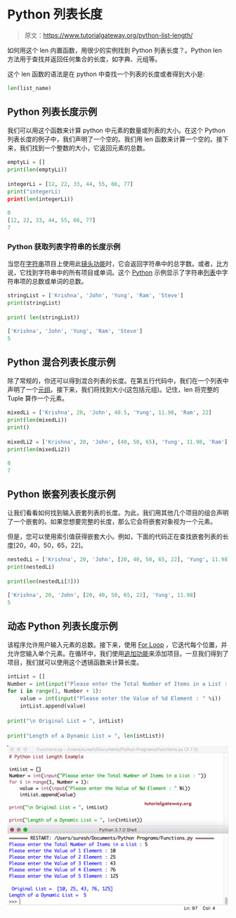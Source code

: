 # Python 列表长度

> 原文：<https://www.tutorialgateway.org/python-list-length/>

如何用这个 len 内置函数，用很少的实例找到 Python 列表长度？。Python len 方法用于查找并返回任何集合的长度，如字典、元组等。

这个 len 函数的语法是在 python 中查找一个列表的长度或者得到大小是:

```py
len(list_name)
```

## Python 列表长度示例

我们可以用这个函数来计算 python 中元素的数量或列表的大小。在这个 Python 列表长度的例子中，我们声明了一个空的。我们用 len 函数来计算一个空的。接下来，我们找到一个整数的大小，它返回元素的总数。

```py
emptyLi = []
print(len(emptyLi))

integerLi = [12, 22, 33, 44, 55, 66, 77]
print("integerLi)
print(len(integerLi))
```

```py
0
[12, 22, 33, 44, 55, 66, 77]
7
```

### Python 获取列表字符串的长度示例

当您在[字符串](https://www.tutorialgateway.org/python-string/)项目上使用此[镜头功能](https://www.tutorialgateway.org/python-len-function/)时，它会返回字符串中的总字数。或者，比方说，它找到字符串中的所有项目或单词。这个 [Python](https://www.tutorialgateway.org/python-tutorial/) 示例显示了字符串[列表](https://www.tutorialgateway.org/python-list/)中字符串项的总数或单词的总数。

```py
stringList = ['Krishna', 'John', 'Yung', 'Ram', 'Steve']
print(stringList)

print( len(stringList))
```

```py
['Krishna', 'John', 'Yung', 'Ram', 'Steve']
5
```

## Python 混合列表长度示例

除了常规的，你还可以得到混合列表的长度。在第五行代码中，我们在一个列表中声明了一个[元组](https://www.tutorialgateway.org/python-tuple/)。接下来，我们将找到大小(这包括元组)。记住，len 将完整的 Tuple 算作一个元素。

```py
mixedLi = ['Krishna', 20, 'John', 40.5, 'Yung', 11.98, 'Ram', 22]
print(len(mixedLi))
print()

mixedLi2 = ['Krishna', 20, 'John', (40, 50, 65), 'Yung', 11.98, 'Ram']
print(len(mixedLi2))
```

```py
8
7
```

## Python 嵌套列表长度示例

让我们看看如何找到输入嵌套列表的长度。为此，我们用其他几个项目的组合声明了一个嵌套的。如果您想要完整的长度，那么它会将嵌套对象视为一个元素。

但是，您可以使用索引值获得嵌套大小。例如，下面的代码正在查找嵌套列表的长度[20，40，50，65，22]。

```py
nestedLi = ['Krishna', 20, 'John', [20, 40, 50, 65, 22], 'Yung', 11.98]
print(nestedLi)

print(len(nestedLi[3]))
```

```py
['Krishna', 20, 'John', [20, 40, 50, 65, 22], 'Yung', 11.98]
5
```

## 动态 Python 列表长度示例

该程序允许用户输入元素的总数。接下来，使用 [For Loop](https://www.tutorialgateway.org/python-for-loop/) ，它迭代每个位置，并允许您输入单个元素。在循环中，我们使用[追加功能](https://www.tutorialgateway.org/python-append-list-function/)来添加项目。一旦我们得到了项目，我们就可以使用这个透镜函数来计算长度。

```py
intList = []
Number = int(input("Please enter the Total Number of Items in a List : "))
for i in range(1, Number + 1):
    value = int(input("Please enter the Value of %d Element : " %i))
    intList.append(value)

print("\n Original List = ", intList)

print("Length of a Dynamic List = ", len(intList))
```

![Python List Length 7](img/81a2bc2d358966c7158d49deed3ce933.png)